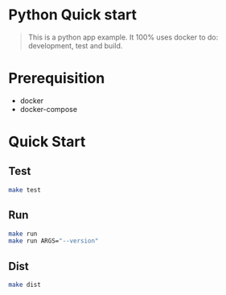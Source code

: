 # Python Quick start

> This is a python app example. 
> It 100% uses docker to do: development, test and build.

# Prerequisition
* docker
* docker-compose

# Quick Start

## Test
```bash
make test
```
## Run
```bash
make run
make run ARGS="--version"
```
## Dist
```bash
make dist
```
